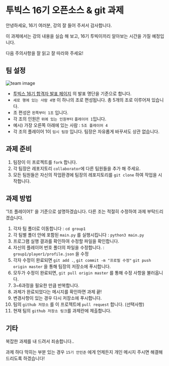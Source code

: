 # 투빅스 16기 오픈소스 & git 과제

안녕하세요, 16기 여러분, 강의 잘 들어 주셔서 감사합니다.

이 과제에서는 강의 내용을 실습 해 보고, 16기 투빅이끼리 알아보는 시간을 가질 예정입니다.

다음 주의사항을 잘 읽고 잘 따라와 주세요!

## 팀 설정
![team image](http://www.datamarket.kr/xe/files/attach/images/142/464/074/bf5ca8cc3456720372e3c2db491141b2.PNG)
- [투빅스 16기 합격자 발표 페이지](http://www.datamarket.kr/xe/board_lhOx96/74464) 의 발표 명단을 기준으로 합니다.
- `세로 행에 있는 사람 4명` 이 하나의 조로 편성됩니다. 총 5개의 조로 이루어져 있습니다.
- 조 편성은 `왼쪽부터 1조` 입니다.
- 각 조의 인원은 `위에 있는 인원부터` `플레이어 1`입니다.
- 예시) 가장 오른쪽 아래에 있는 사람 : `5조 플레이어 4`
- 각 조의 플레이어 1이 `임시 팀장` 입니다. 팀장은 자유롭게 바꾸셔도 상관 없습니다.

## 과제 준비
1. 팀장이 이 프로젝트를 `fork` 합니다.
2. 각 팀장은 레포지토리 `collaborator`에 다른 팀원들을 추가 해 주세요.
3. 모든 팀원들은 자신의 작업환경에 팀장의 레포지토리를 `git clone` 하여 작업을 시작합니다.
   

## 과제 방법
'1조 플레이어1' 을 기준으로 설명하겠습니다. 다른 조는 적절히 수정하여 과제 부탁드리겠습니다.
1. 각자 팀 폴더로 이동합니다 : `cd group1`
2. 각 팀별 폴더 안에 포함된 `main.py` 를 실행시킵니다 : `python3 main.py`
3. 프로그램 실행 결과를 확인하여 수정할 파일을 확인합니다.
4. 자신의 플레이어 번호 폴더의 파일을 수정합니다. : `group1/player1/profile.json` 을 수정
5. 각자 수정이 완료되면 `git add .`, `git commit -m "프로필 수정"` `git push origin master` 을 통해 팀장의 저장소에 푸시합니다.
6. 모두가 수정이 완료되면,  `git pull origin master` 를 통해 수정 사항을 불러옵니다.
7. 3~6과정을 필요한 만큼 반복합니다.
8. 과제가 완료되었다는 메시지를 확인하면 과제 끝!
9. 변경사항이 있는 경우 다시 저장소에 푸시합니다.
10. 팀의 `github 저장소` 를 이 프로젝트에 `pull request` 합니다. (선택사항)
11. 현재 팀의 `github 저장소 링크`를 과제란에 제출합니다.



## 기타
복잡한 과제를 내 드려서 죄송합니다..

과제 하다 막히는 부분 있는 경우 `15기 안민준` 에게 언제든지 개인 메시지 주시면 해결해 드리도록 하겠습니다!
